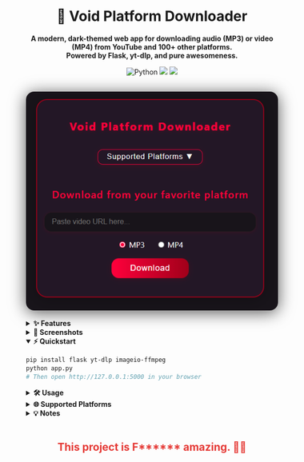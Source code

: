 

<h1 align="center">
  🚀 Void Platform Downloader
</h1>

<p align="center">
  <b>A modern, dark-themed web app for downloading audio (MP3) or video (MP4) from YouTube and 100+ other platforms.<br>
  Powered by Flask, yt-dlp, and pure awesomeness.</b>
</p>

<div align="center">
  <img src="https://img.shields.io/badge/Python-3.8+-blue?logo=python" alt="Python">
  <img src="https://img.shields.io/badge/Flask-%20web%20framework-green?logo=flask">
  <img src="https://img.shields.io/badge/yt--dlp-supported%20sites-orange?logo=youtube">
</div>

<br>
<p align="center">
  <img src="Screenshot-1.png" alt="Void Platform Downloader Screenshot" width="600" style="border-radius:16px; box-shadow:0 4px 32px #000a; animation: popin 1.2s cubic-bezier(.68,-0.55,.27,1.55);">
</p>
<details>
<summary><b>✨ Features</b></summary>

- Download MP3 or MP4 from a huge range of sites (YouTube, SoundCloud, Vimeo, Facebook, Twitter, TikTok, Instagram, and more)
- Beautiful, centered dark/red UI with smooth fade-in and pop animations
- Dropdown menu for supported platforms
- Direct download after conversion
- Unique download folders for every session
- Super fast, super easy, super clean

</details>

<details>
<summary><b>📸 Screenshots</b></summary>

<p align="center">
  <img src="Screenshot-1.png" alt="screenshot" width="500" style="border-radius:12px; box-shadow:0 2px 16px #0007; animation: fadein 2s;">
</p>

</details>

<details open>
<summary><b>⚡ Quickstart</b></summary>

```bash
pip install flask yt-dlp imageio-ffmpeg
python app.py
# Then open http://127.0.0.1:5000 in your browser
```

</details>

<details>
<summary><b>🛠️ Usage</b></summary>

1. Paste a video URL from a supported platform.
2. Choose MP3 or MP4.
3. Click <b>Download</b>.
4. Watch the magic happen. Your file will be ready in seconds!

</details>

<details>
<summary><b>🌐 Supported Platforms</b></summary>

- YouTube
- SoundCloud
- Vimeo
- Facebook
- Twitter
- TikTok
- Instagram
- ...and <a href="https://github.com/yt-dlp/yt-dlp/blob/master/supportedsites.md">hundreds more</a>

</details>

<details>
<summary><b>💡 Notes</b></summary>

- All downloads are processed server-side and sent directly to your browser.
- For the full list of supported sites, see the <a href="https://github.com/yt-dlp/yt-dlp/blob/master/supportedsites.md">yt-dlp supported sites</a>.

</details>

<br>

<h2 align="center" style="color:#e53935; animation: popin 1.2s cubic-bezier(.68,-0.55,.27,1.55);">This project is <b>F****** amazing</b>. 🚀🔥</h2>

